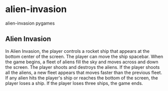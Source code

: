 # alien-invasion

alien-invasion pygames

## Alien Invasion

In Alien Invasion, the player controls a rocket ship that appears at the bottom center of the screen.
The player can move the ship spacebar. When the game begins, a fleet of aliens fill the sky and moves
across and down the screen. The player shoots and destroys the aliens. If the player shoots all the aliens,
a new fleet appears that moves faster than the previous fleet. If any alien hits the player's ship
or reaches the bottom of the screen, the player loses a ship. If the player loses three ships, the game ends.
